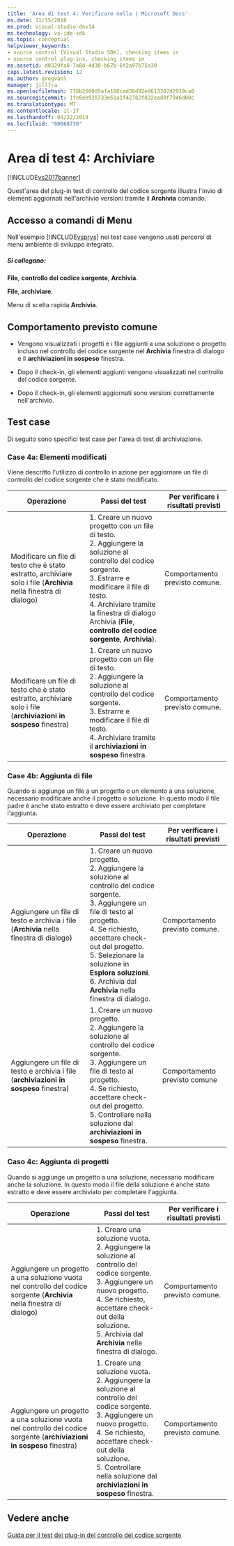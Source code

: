```yaml
---
title: 'Area di test 4: Verificare nella | Microsoft Docs'
ms.date: 11/15/2016
ms.prod: visual-studio-dev14
ms.technology: vs-ide-sdk
ms.topic: conceptual
helpviewer_keywords:
- source control [Visual Studio SDK], checking items in
- source control plug-ins, checking items in
ms.assetid: d0329fa8-7a8d-4d30-b67b-6f2a97b75a30
caps.latest.revision: 12
ms.author: gregvanl
manager: jillfra
ms.openlocfilehash: 738b2608d5afa188cad38d92ed613307d2919ca0
ms.sourcegitcommit: 1fc6ee928733e61a1f42782f832ead9f7946d00c
ms.translationtype: MT
ms.contentlocale: it-IT
ms.lasthandoff: 04/22/2019
ms.locfileid: "60068730"
---
```

# <a name="test-area-4-check-in"></a>Area di test 4: Archiviare
[!INCLUDE[vs2017banner](../../includes/vs2017banner.md)]

Quest'area del plug-in test di controllo del codice sorgente illustra l'invio di elementi aggiornati nell'archivio versioni tramite il **Archivia** comando.  
  
## <a name="command-menu-access"></a>Accesso a comandi di Menu  
 Nell'esempio [!INCLUDE[vsprvs](../../includes/vsprvs-md.md)] nei test case vengono usati percorsi di menu ambiente di sviluppo integrato.  
  
##### <a name="check-in"></a>Si collegano:  
 **File**, **controllo del codice sorgente**, **Archivia**.  
  
 **File**, **archiviare**.  
  
 Menu di scelta rapida **Archivia**.  
  
## <a name="common-expected-behavior"></a>Comportamento previsto comune  
  
- Vengono visualizzati i progetti e i file aggiunti a una soluzione o progetto incluso nel controllo del codice sorgente nel **Archivia** finestra di dialogo e il **archiviazioni in sospeso** finestra.  
  
- Dopo il check-in, gli elementi aggiunti vengono visualizzati nel controllo del codice sorgente.  
  
- Dopo il check-in, gli elementi aggiornati sono versioni correttamente nell'archivio.  
  
## <a name="test-cases"></a>Test case  
 Di seguito sono specifici test case per l'area di test di archiviazione.  
  
### <a name="case-4a-modified-items"></a>Case 4a: Elementi modificati  
 Viene descritto l'utilizzo di controllo in azione per aggiornare un file di controllo del codice sorgente che è stato modificato.  
  
|Operazione|Passi del test|Per verificare i risultati previsti|  
|------------|----------------|--------------------------------|  
|Modificare un file di testo che è stato estratto, archiviare solo i file (**Archivia** nella finestra di dialogo)|1.  Creare un nuovo progetto con un file di testo.<br />2.  Aggiungere la soluzione al controllo del codice sorgente.<br />3.  Estrarre e modificare il file di testo.<br />4.  Archiviare tramite la finestra di dialogo Archivia (**File**, **controllo del codice sorgente**, **Archivia**).|Comportamento previsto comune.|  
|Modificare un file di testo che è stato estratto, archiviare solo i file (**archiviazioni in sospeso** finestra)|1.  Creare un nuovo progetto con un file di testo.<br />2.  Aggiungere la soluzione al controllo del codice sorgente.<br />3.  Estrarre e modificare il file di testo.<br />4.  Archiviare tramite il **archiviazioni in sospeso** finestra.|Comportamento previsto comune.|  
  
### <a name="case-4b-adding-files"></a>Case 4b: Aggiunta di file  
 Quando si aggiunge un file a un progetto o un elemento a una soluzione, necessario modificare anche il progetto o soluzione. In questo modo il file padre è anche stato estratto e deve essere archiviato per completare l'aggiunta.  
  
|Operazione|Passi del test|Per verificare i risultati previsti|  
|------------|----------------|--------------------------------|  
|Aggiungere un file di testo e archivia i file (**Archivia** nella finestra di dialogo)|1.  Creare un nuovo progetto.<br />2.  Aggiungere la soluzione al controllo del codice sorgente.<br />3.  Aggiungere un file di testo al progetto.<br />4.  Se richiesto, accettare check-out del progetto.<br />5.  Selezionare la soluzione in **Esplora soluzioni**.<br />6.  Archivia dal **Archivia** nella finestra di dialogo.|Comportamento previsto comune.|  
|Aggiungere un file di testo e archivia i file (**archiviazioni in sospeso** finestra)|1.  Creare un nuovo progetto.<br />2.  Aggiungere la soluzione al controllo del codice sorgente.<br />3.  Aggiungere un file di testo al progetto.<br />4.  Se richiesto, accettare check-out del progetto.<br />5.  Controllare nella soluzione dal **archiviazioni in sospeso** finestra.|Comportamento previsto comune|  
  
### <a name="case-4c-adding-projects"></a>Caso 4c: Aggiunta di progetti  
 Quando si aggiunge un progetto a una soluzione, necessario modificare anche la soluzione. In questo modo il file della soluzione è anche stato estratto e deve essere archiviato per completare l'aggiunta.  
  
|Operazione|Passi del test|Per verificare i risultati previsti|  
|------------|----------------|--------------------------------|  
|Aggiungere un progetto a una soluzione vuota nel controllo del codice sorgente (**Archivia** nella finestra di dialogo)|1.  Creare una soluzione vuota.<br />2.  Aggiungere la soluzione al controllo del codice sorgente.<br />3.  Aggiungere un nuovo progetto.<br />4.  Se richiesto, accettare check-out della soluzione.<br />5.  Archivia dal **Archivia** nella finestra di dialogo.|Comportamento previsto comune.|  
|Aggiungere un progetto a una soluzione vuota nel controllo del codice sorgente (**archiviazioni in sospeso** finestra)|1.  Creare una soluzione vuota.<br />2.  Aggiungere la soluzione al controllo del codice sorgente.<br />3.  Aggiungere un nuovo progetto.<br />4.  Se richiesto, accettare check-out della soluzione.<br />5.  Controllare nella soluzione dal **archiviazioni in sospeso** finestra.|Comportamento previsto comune.|  
  
## <a name="see-also"></a>Vedere anche  
 [Guida per il test dei plug-in del controllo del codice sorgente](../../extensibility/internals/test-guide-for-source-control-plug-ins.md)
